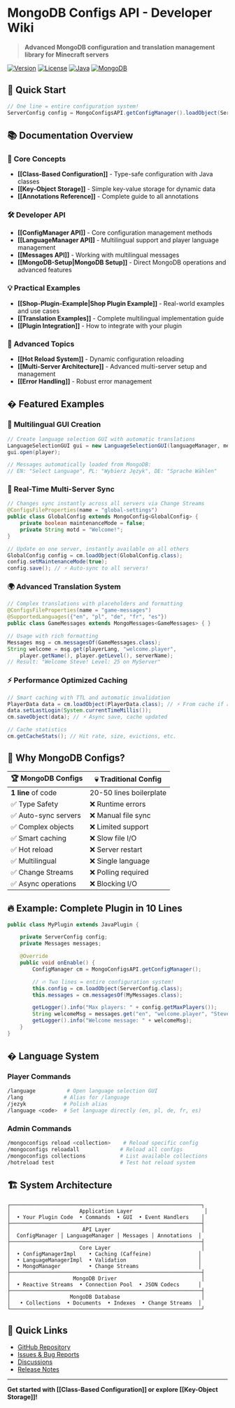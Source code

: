 # MongoDB Configs API - Developer Wiki

> **Advanced MongoDB configuration and translation management library for Minecraft servers**

[![Version](https://img.shields.io/badge/version-1.0.0-blue.svg)](https://github.com/WTJEE/mongo-configs)
[![License](https://img.shields.io/badge/license-MIT-green.svg)](LICENSE)
[![Java](https://img.shields.io/badge/java-17+-orange.svg)](https://openjdk.java.net/)
[![MongoDB](https://img.shields.io/badge/mongodb-5.5+-brightgreen.svg)](https://www.mongodb.com/)

## 🚀 Quick Start

```java
// One line = entire configuration system!
ServerConfig config = MongoConfigsAPI.getConfigManager().loadObject(ServerConfig.class);
```

## 📚 Documentation Overview

### 🎯 **Core Concepts**
- **[[Class-Based Configuration]]** - Type-safe configuration with Java classes
- **[[Key-Object Storage]]** - Simple key-value storage for dynamic data
- **[[Annotations Reference]]** - Complete guide to all annotations

### 🛠️ **Developer API**
- **[[ConfigManager API]]** - Core configuration management methods
- **[[LanguageManager API]]** - Multilingual support and player language management
- **[[Messages API]]** - Working with multilingual messages
- **[[MongoDB-Setup|MongoDB Setup]]** - Direct MongoDB operations and advanced features

### 💡 **Practical Examples**
- **[[Shop-Plugin-Example|Shop Plugin Example]]** - Real-world examples and use cases
- **[[Translation Examples]]** - Complete multilingual implementation guide
- **[[Plugin Integration]]** - How to integrate with your plugin

### 🔧 **Advanced Topics**
- **[[Hot Reload System]]** - Dynamic configuration reloading
- **[[Multi-Server Architecture]]** - Advanced multi-server setup and management
- **[[Error Handling]]** - Robust error management

## � **Featured Examples**

### 🎨 **Multilingual GUI Creation**
```java
// Create language selection GUI with automatic translations
LanguageSelectionGUI gui = new LanguageSelectionGUI(languageManager, messages);
gui.open(player);

// Messages automatically loaded from MongoDB:
// EN: "Select Language", PL: "Wybierz Język", DE: "Sprache Wählen"
```

### 🔄 **Real-Time Multi-Server Sync**
```java
// Changes sync instantly across all servers via Change Streams
@ConfigsFileProperties(name = "global-settings")
public class GlobalConfig extends MongoConfig<GlobalConfig> {
    private boolean maintenanceMode = false;
    private String motd = "Welcome!";
}

// Update on one server, instantly available on all others
GlobalConfig config = cm.loadObject(GlobalConfig.class);
config.setMaintenanceMode(true);
config.save(); // ⚡ Auto-sync to all servers!
```

### 🌍 **Advanced Translation System**
```java
// Complex translations with placeholders and formatting
@ConfigsFileProperties(name = "game-messages")
@SupportedLanguages({"en", "pl", "de", "fr", "es"})
public class GameMessages extends MongoMessages<GameMessages> { }

// Usage with rich formatting
Messages msg = cm.messagesOf(GameMessages.class);
String welcome = msg.get(playerLang, "welcome.player", 
    player.getName(), player.getLevel(), serverName);
// Result: "Welcome Steve! Level: 25 on MyServer"
```

### ⚡ **Performance Optimized Caching**
```java
// Smart caching with TTL and automatic invalidation
PlayerData data = cm.loadObject(PlayerData.class); // ⚡ From cache if available
data.setLastLogin(System.currentTimeMillis());
cm.saveObject(data); // ⚡ Async save, cache updated

// Cache statistics
cm.getCacheStats(); // Hit rate, size, evictions, etc.
```

## 💎 **Why MongoDB Configs?**

| 🏆 MongoDB Configs | 💀 Traditional Config |
|-------------------|---------------------|
| **1 line** of code | 20-50 lines boilerplate |
| ✅ Type Safety | ❌ Runtime errors |
| ✅ Auto-sync servers | ❌ Manual file sync |
| ✅ Complex objects | ❌ Limited support |
| ✅ Smart caching | ❌ Slow file I/O |
| ✅ Hot reload | ❌ Server restart |
| ✅ Multilingual | ❌ Single language |
| ✅ Change Streams | ❌ Polling required |
| ✅ Async operations | ❌ Blocking I/O |

## 🔥 **Example: Complete Plugin in 10 Lines**

```java
public class MyPlugin extends JavaPlugin {

    private ServerConfig config;
    private Messages messages;

    @Override
    public void onEnable() {
        ConfigManager cm = MongoConfigsAPI.getConfigManager();

        // 🔥 Two lines = entire configuration system!
        this.config = cm.loadObject(ServerConfig.class);                    // ⚡
        this.messages = cm.messagesOf(MyMessages.class);                   // ⚡

        getLogger().info("Max players: " + config.getMaxPlayers());
        String welcomeMsg = messages.get("en", "welcome.player", "Steve");
        getLogger().info("Welcome message: " + welcomeMsg);
    }
}
```

## � **Language System**

### Player Commands
```bash
/language          # Open language selection GUI
/lang             # Alias for /language
/jezyk            # Polish alias
/language <code>  # Set language directly (en, pl, de, fr, es)
```

### Admin Commands
```bash
/mongoconfigs reload <collection>    # Reload specific config
/mongoconfigs reloadall             # Reload all configs
/mongoconfigs collections           # List available collections
/hotreload test                     # Test hot reload system
```

## 🏗️ **System Architecture**

```
┌─────────────────────────────────────────────────────────────┐
│                      Application Layer                       │
│  • Your Plugin Code  • Commands  • GUI  • Event Handlers    │
├─────────────────────────────────────────────────────────────┤
│                       API Layer                             │
│  ConfigManager │ LanguageManager │ Messages │ Annotations  │
├─────────────────────────────────────────────────────────────┤
│                      Core Layer                             │
│  • ConfigManagerImpl    • Caching (Caffeine)               │
│  • LanguageManagerImpl  • Validation                       │
│  • MongoManager         • Change Streams                   │
├─────────────────────────────────────────────────────────────┤
│                    MongoDB Driver                           │
│  • Reactive Streams  • Connection Pool  • JSON Codecs      │
├─────────────────────────────────────────────────────────────┤
│                   MongoDB Database                          │
│   • Collections  • Documents  • Indexes  • Change Streams  │
└─────────────────────────────────────────────────────────────┘
```

## 🔗 **Quick Links**

- [GitHub Repository](https://github.com/WTJEE/mongo-configs)
- [Issues & Bug Reports](https://github.com/WTJEE/mongo-configs/issues)
- [Discussions](https://github.com/WTJEE/mongo-configs/discussions)
- [Release Notes](https://github.com/WTJEE/mongo-configs/releases)

---

**Get started with [[Class-Based Configuration]] or explore [[Key-Object Storage]]!**